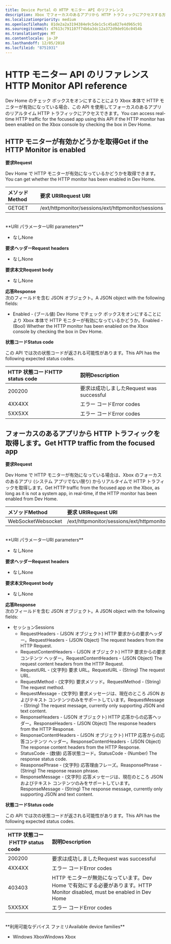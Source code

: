 ```yaml
---
title: Device Portal の HTTP モニター API のリファレンス
description: Xbox でフォーカスのあるアプリから HTTP トラフィックにアクセスする方法について説明します。
ms.localizationpriority: medium
ms.openlocfilehash: 81de2a2a3194384e9c5de1c5c45a827e4d965c91
ms.sourcegitcommit: d7613c791107f74b6a3dc12a372d9de916c0454b
ms.translationtype: MT
ms.contentlocale: ja-JP
ms.lasthandoff: 12/05/2018
ms.locfileid: "8751931"
---
```

# <a name="http-monitor-api-reference"></a><span data-ttu-id="809d6-103">HTTP モニター API のリファレンス</span><span class="sxs-lookup"><span data-stu-id="809d6-103">HTTP Monitor API reference</span></span>   
<span data-ttu-id="809d6-104">Dev Home のチェック ボックスをオンにすることにより Xbox 本体で HTTP モニターが有効になっている場合、この API を使用してフォーカスのあるアプリのリアルタイム HTTP トラフィックにアクセスできます。</span><span class="sxs-lookup"><span data-stu-id="809d6-104">You can access real-time HTTP traffic for the focused app using this API if the HTTP monitor has been enabled on the Xbox console by checking the box in Dev Home.</span></span>

## <a name="get-if-the-http-monitor-is-enabled"></a><span data-ttu-id="809d6-105">HTTP モニターが有効かどうかを取得</span><span class="sxs-lookup"><span data-stu-id="809d6-105">Get if the HTTP Monitor is enabled</span></span>

**<span data-ttu-id="809d6-106">要求</span><span class="sxs-lookup"><span data-stu-id="809d6-106">Request</span></span>**

<span data-ttu-id="809d6-107">Dev Home で HTTP モニターが有効になっているかどうかを取得できます。</span><span class="sxs-lookup"><span data-stu-id="809d6-107">You can get whether the HTTP monitor has been enabled in Dev Home.</span></span>

<span data-ttu-id="809d6-108">メソッド</span><span class="sxs-lookup"><span data-stu-id="809d6-108">Method</span></span>      | <span data-ttu-id="809d6-109">要求 URI</span><span class="sxs-lookup"><span data-stu-id="809d6-109">Request URI</span></span>
:------     | :-----
<span data-ttu-id="809d6-110">GET</span><span class="sxs-lookup"><span data-stu-id="809d6-110">GET</span></span> | <span data-ttu-id="809d6-111">/ext/httpmonitor/sessions</span><span class="sxs-lookup"><span data-stu-id="809d6-111">/ext/httpmonitor/sessions</span></span>
<br />
**<span data-ttu-id="809d6-112">URI パラメーター</span><span class="sxs-lookup"><span data-stu-id="809d6-112">URI parameters</span></span>**

- <span data-ttu-id="809d6-113">なし</span><span class="sxs-lookup"><span data-stu-id="809d6-113">None</span></span>

**<span data-ttu-id="809d6-114">要求ヘッダー</span><span class="sxs-lookup"><span data-stu-id="809d6-114">Request headers</span></span>**

- <span data-ttu-id="809d6-115">なし</span><span class="sxs-lookup"><span data-stu-id="809d6-115">None</span></span>

**<span data-ttu-id="809d6-116">要求本文</span><span class="sxs-lookup"><span data-stu-id="809d6-116">Request body</span></span>**

- <span data-ttu-id="809d6-117">なし</span><span class="sxs-lookup"><span data-stu-id="809d6-117">None</span></span>

**<span data-ttu-id="809d6-118">応答</span><span class="sxs-lookup"><span data-stu-id="809d6-118">Response</span></span>**   
<span data-ttu-id="809d6-119">次のフィールドを含む JSON オブジェクト。</span><span class="sxs-lookup"><span data-stu-id="809d6-119">A JSON object with the following fields:</span></span>

* <span data-ttu-id="809d6-120">Enabled - (ブール値) Dev Home でチェック ボックスをオンにすることにより Xbox 本体で HTTP モニターが有効になっているかどうか。</span><span class="sxs-lookup"><span data-stu-id="809d6-120">Enabled - (Bool) Whether the HTTP monitor has been enabled on the Xbox console by checking the box in Dev Home.</span></span>

**<span data-ttu-id="809d6-121">状態コード</span><span class="sxs-lookup"><span data-stu-id="809d6-121">Status code</span></span>**

<span data-ttu-id="809d6-122">この API では次の状態コードが返される可能性があります。</span><span class="sxs-lookup"><span data-stu-id="809d6-122">This API has the following expected status codes.</span></span>

<span data-ttu-id="809d6-123">HTTP 状態コード</span><span class="sxs-lookup"><span data-stu-id="809d6-123">HTTP status code</span></span>      | <span data-ttu-id="809d6-124">説明</span><span class="sxs-lookup"><span data-stu-id="809d6-124">Description</span></span>
:------     | :-----
<span data-ttu-id="809d6-125">200</span><span class="sxs-lookup"><span data-stu-id="809d6-125">200</span></span> | <span data-ttu-id="809d6-126">要求は成功しました</span><span class="sxs-lookup"><span data-stu-id="809d6-126">Request was successful</span></span>
<span data-ttu-id="809d6-127">4XX</span><span class="sxs-lookup"><span data-stu-id="809d6-127">4XX</span></span> | <span data-ttu-id="809d6-128">エラー コード</span><span class="sxs-lookup"><span data-stu-id="809d6-128">Error codes</span></span>
<span data-ttu-id="809d6-129">5XX</span><span class="sxs-lookup"><span data-stu-id="809d6-129">5XX</span></span> | <span data-ttu-id="809d6-130">エラー コード</span><span class="sxs-lookup"><span data-stu-id="809d6-130">Error codes</span></span>

## <a name="get-http-traffic-from-the-focused-app"></a><span data-ttu-id="809d6-131">フォーカスのあるアプリから HTTP トラフィックを取得します。</span><span class="sxs-lookup"><span data-stu-id="809d6-131">Get HTTP traffic from the focused app</span></span>
**<span data-ttu-id="809d6-132">要求</span><span class="sxs-lookup"><span data-stu-id="809d6-132">Request</span></span>**

<span data-ttu-id="809d6-133">Dev Home で HTTP モニターが有効になっている場合は、Xbox のフォーカスのあるアプリ (システム アプリでない限り) からリアルタイムで HTTP トラフィックを取得します。</span><span class="sxs-lookup"><span data-stu-id="809d6-133">Get HTTP traffic from the focused app on the Xbox, as long as it is not a system app, in real-time, if the HTTP monitor has been enabled from Dev Home.</span></span>

<span data-ttu-id="809d6-134">メソッド</span><span class="sxs-lookup"><span data-stu-id="809d6-134">Method</span></span>      | <span data-ttu-id="809d6-135">要求 URI</span><span class="sxs-lookup"><span data-stu-id="809d6-135">Request URI</span></span>
:------     | :-----
<span data-ttu-id="809d6-136">WebSocket</span><span class="sxs-lookup"><span data-stu-id="809d6-136">Websocket</span></span> | <span data-ttu-id="809d6-137">/ext/httpmonitor/sessions</span><span class="sxs-lookup"><span data-stu-id="809d6-137">/ext/httpmonitor/sessions</span></span>
<br />
**<span data-ttu-id="809d6-138">URI パラメーター</span><span class="sxs-lookup"><span data-stu-id="809d6-138">URI parameters</span></span>**

- <span data-ttu-id="809d6-139">なし</span><span class="sxs-lookup"><span data-stu-id="809d6-139">None</span></span>

**<span data-ttu-id="809d6-140">要求ヘッダー</span><span class="sxs-lookup"><span data-stu-id="809d6-140">Request headers</span></span>**

- <span data-ttu-id="809d6-141">なし</span><span class="sxs-lookup"><span data-stu-id="809d6-141">None</span></span>

**<span data-ttu-id="809d6-142">要求本文</span><span class="sxs-lookup"><span data-stu-id="809d6-142">Request body</span></span>**

- <span data-ttu-id="809d6-143">なし</span><span class="sxs-lookup"><span data-stu-id="809d6-143">None</span></span>

**<span data-ttu-id="809d6-144">応答</span><span class="sxs-lookup"><span data-stu-id="809d6-144">Response</span></span>**   
<span data-ttu-id="809d6-145">次のフィールドを含む JSON オブジェクト。</span><span class="sxs-lookup"><span data-stu-id="809d6-145">A JSON object with the following fields:</span></span>

* <span data-ttu-id="809d6-146">セッション</span><span class="sxs-lookup"><span data-stu-id="809d6-146">Sessions</span></span>
    * <span data-ttu-id="809d6-147">RequestHeaders - (JSON オブジェクト) HTTP 要求からの要求ヘッダー。</span><span class="sxs-lookup"><span data-stu-id="809d6-147">RequestHeaders - (JSON Object) The request headers from the HTTP Request.</span></span>
    * <span data-ttu-id="809d6-148">RequestContentHeaders - (JSON オブジェクト) HTTP 要求からの要求コンテンツ ヘッダー。</span><span class="sxs-lookup"><span data-stu-id="809d6-148">RequestContentHeaders - (JSON Object) The request content headers from the HTTP Request.</span></span>
    * <span data-ttu-id="809d6-149">RequestURL - (文字列) 要求 URL。</span><span class="sxs-lookup"><span data-stu-id="809d6-149">RequestURL - (String) The request URL.</span></span>
    * <span data-ttu-id="809d6-150">RequestMethod - (文字列) 要求メソッド。</span><span class="sxs-lookup"><span data-stu-id="809d6-150">RequestMethod - (String) The request method.</span></span>
    * <span data-ttu-id="809d6-151">RequestMessage - (文字列) 要求メッセージは、現在のところ JSON およびテキスト コンテンツのみをサポートしています。</span><span class="sxs-lookup"><span data-stu-id="809d6-151">RequestMessage - (String) The request message, currently only supporting JSON and text content.</span></span>
    * <span data-ttu-id="809d6-152">ResponseHeaders - (JSON オブジェクト) HTTP 応答からの応答ヘッダー。</span><span class="sxs-lookup"><span data-stu-id="809d6-152">ResponseHeaders - (JSON Object) The response headers from the HTTP Response.</span></span>
    * <span data-ttu-id="809d6-153">ResponseContentHeaders - (JSON オブジェクト) HTTP 応答からの応答コンテンツ ヘッダー。</span><span class="sxs-lookup"><span data-stu-id="809d6-153">ResponseContentHeaders - (JSON Object) The response content headers from the HTTP Response.</span></span>
    * <span data-ttu-id="809d6-154">StatusCode - (数値) 応答状態コード。</span><span class="sxs-lookup"><span data-stu-id="809d6-154">StatusCode - (Number) The response status code.</span></span>
    * <span data-ttu-id="809d6-155">ReasponsePhrase - (文字列) 応答理由フレーズ。</span><span class="sxs-lookup"><span data-stu-id="809d6-155">ReasponsePhrase - (String) The response reason phrase.</span></span>
    * <span data-ttu-id="809d6-156">ResponseMessage - (文字列) 応答メッセージは、現在のところ JSON およびテキスト コンテンツのみをサポートしています。</span><span class="sxs-lookup"><span data-stu-id="809d6-156">ResponseMessage - (String) The response message, currently only supporting JSON and text content.</span></span>

**<span data-ttu-id="809d6-157">状態コード</span><span class="sxs-lookup"><span data-stu-id="809d6-157">Status code</span></span>**

<span data-ttu-id="809d6-158">この API では次の状態コードが返される可能性があります。</span><span class="sxs-lookup"><span data-stu-id="809d6-158">This API has the following expected status codes.</span></span>

<span data-ttu-id="809d6-159">HTTP 状態コード</span><span class="sxs-lookup"><span data-stu-id="809d6-159">HTTP status code</span></span>      | <span data-ttu-id="809d6-160">説明</span><span class="sxs-lookup"><span data-stu-id="809d6-160">Description</span></span>
:------     | :-----
<span data-ttu-id="809d6-161">200</span><span class="sxs-lookup"><span data-stu-id="809d6-161">200</span></span> | <span data-ttu-id="809d6-162">要求は成功しました</span><span class="sxs-lookup"><span data-stu-id="809d6-162">Request was successful</span></span>
<span data-ttu-id="809d6-163">4XX</span><span class="sxs-lookup"><span data-stu-id="809d6-163">4XX</span></span> | <span data-ttu-id="809d6-164">エラー コード</span><span class="sxs-lookup"><span data-stu-id="809d6-164">Error codes</span></span>
<span data-ttu-id="809d6-165">403</span><span class="sxs-lookup"><span data-stu-id="809d6-165">403</span></span> | <span data-ttu-id="809d6-166">HTTP モニターが無効になっています。Dev Home で有効にする必要があります。</span><span class="sxs-lookup"><span data-stu-id="809d6-166">HTTP Monitor disabled, must be enabled in Dev Home</span></span>
<span data-ttu-id="809d6-167">5XX</span><span class="sxs-lookup"><span data-stu-id="809d6-167">5XX</span></span> | <span data-ttu-id="809d6-168">エラー コード</span><span class="sxs-lookup"><span data-stu-id="809d6-168">Error codes</span></span>

<br />
**<span data-ttu-id="809d6-169">利用可能なデバイス ファミリ</span><span class="sxs-lookup"><span data-stu-id="809d6-169">Available device families</span></span>**

* <span data-ttu-id="809d6-170">Windows Xbox</span><span class="sxs-lookup"><span data-stu-id="809d6-170">Windows Xbox</span></span>